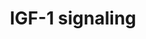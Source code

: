 ---
annotations:
- id: PW:0000003
  parent: signaling pathway
  type: Pathway Ontology
  value: signaling pathway
authors:
- Zari
- Mkutmon
- Evelo
- Egonw
- Khanspers
- Jmelius
- Eweitz
description: The activated IGF-1R (Insulin-like growth factor 1 receptor) regulates
  cellular adhesion, cytoskeletal organization and migration through interaction with
  adhesion molecules and integrin. In normal physiology the IGF-1R stimulates linear
  body growth, promotes neuronal survival and myelination, postnatal mammary gland
  development and lactation and is implicated in bone formation and renal function
  (Fortes et al,2013).
last-edited: 2021-05-21
organisms:
- Bos taurus
redirect_from:
- /index.php/Pathway:WP2892
- /instance/WP2892
revision: null
schema-jsonld:
- '@context': https://schema.org/
  '@id': https://wikipathways.github.io/pathways/WP2892.html
  '@type': Dataset
  creator:
    '@type': Organization
    name: WikiPathways
  description: The activated IGF-1R (Insulin-like growth factor 1 receptor) regulates
    cellular adhesion, cytoskeletal organization and migration through interaction
    with adhesion molecules and integrin. In normal physiology the IGF-1R stimulates
    linear body growth, promotes neuronal survival and myelination, postnatal mammary
    gland development and lactation and is implicated in bone formation and renal
    function (Fortes et al,2013).
  keywords:
  - AKT1
  - AKT2
  - AKT3
  - ARAF
  - BAD
  - BRAF
  - HRAS
  - IGF1
  - IGF1R
  - IRS1
  - IRS2
  - KRAS
  - MAPK1
  - MAPK10
  - MAPK11
  - MAPK12
  - MAPK13
  - MAPK14
  - MAPK15
  - MAPK3
  - MAPK4
  - MAPK6
  - MAPK7
  - MAPK8
  - MAPK9
  - MTOR
  - NRAS
  - PIK3
  - RAF1
  - SHC1
  - SHC2
  - SHC3
  - SHC4
  license: CC0
  name: IGF-1 signaling
seo: CreativeWork
title: IGF-1 signaling
wpid: WP2892
---
